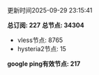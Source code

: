 更新时间2025-09-29 23:15:41

**总订阅: 227**
**总节点: 34304**
- vless节点: 8765
- hysteria2节点: 15

**google ping有效节点: 217**
